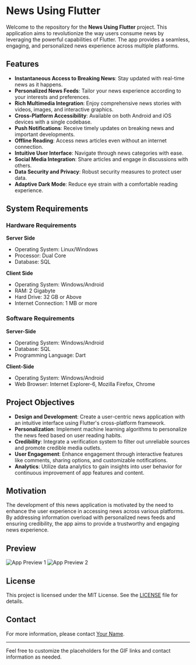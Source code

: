 # News Using Flutter

Welcome to the repository for the **News Using Flutter** project. This application aims to revolutionize the way users consume news by leveraging the powerful capabilities of Flutter. The app provides a seamless, engaging, and personalized news experience across multiple platforms.

## Features

- **Instantaneous Access to Breaking News**: Stay updated with real-time news as it happens.
- **Personalized News Feeds**: Tailor your news experience according to your interests and preferences.
- **Rich Multimedia Integration**: Enjoy comprehensive news stories with videos, images, and interactive graphics.
- **Cross-Platform Accessibility**: Available on both Android and iOS devices with a single codebase.
- **Push Notifications**: Receive timely updates on breaking news and important developments.
- **Offline Reading**: Access news articles even without an internet connection.
- **Intuitive User Interface**: Navigate through news categories with ease.
- **Social Media Integration**: Share articles and engage in discussions with others.
- **Data Security and Privacy**: Robust security measures to protect user data.
- **Adaptive Dark Mode**: Reduce eye strain with a comfortable reading experience.

## System Requirements

### Hardware Requirements
**Server Side**
- Operating System: Linux/Windows
- Processor: Dual Core
- Database: SQL

**Client Side**
- Operating System: Windows/Android
- RAM: 2 Gigabyte
- Hard Drive: 32 GB or Above
- Internet Connection: 1 MB or more

### Software Requirements
**Server-Side**
- Operating System: Windows/Android
- Database: SQL
- Programming Language: Dart

**Client-Side**
- Operating System: Windows/Android
- Web Browser: Internet Explorer-6, Mozilla Firefox, Chrome

## Project Objectives

- **Design and Development**: Create a user-centric news application with an intuitive interface using Flutter's cross-platform framework.
- **Personalization**: Implement machine learning algorithms to personalize the news feed based on user reading habits.
- **Credibility**: Integrate a verification system to filter out unreliable sources and promote credible media outlets.
- **User Engagement**: Enhance engagement through interactive features like comments, sharing options, and customizable notifications.
- **Analytics**: Utilize data analytics to gain insights into user behavior for continuous improvement of app features and content.

## Motivation

The development of this news application is motivated by the need to enhance the user experience in accessing news across various platforms. By addressing information overload with personalized news feeds and ensuring credibility, the app aims to provide a trustworthy and engaging news experience.

## Preview

![App Preview 1](output.gif)
![App Preview 2](output1.gif)

## License

This project is licensed under the MIT License. See the [LICENSE](LICENSE) file for details.

## Contact

For more information, please contact [Your Name](mailto:your.email@example.com).

---

Feel free to customize the placeholders for the GIF links and contact information as needed.
